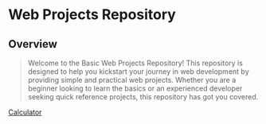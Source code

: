 # Web Projects Repository

## Overview
> Welcome to the Basic Web Projects Repository! This repository is designed to help you kickstart your journey in web development by providing simple and practical web projects. Whether you are a beginner looking to learn the basics or an experienced developer seeking quick reference projects, this repository has got you covered.

[Calculator](https://neeldudhat.github.io/Web-Projects/Calculator/)
